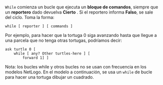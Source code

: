 ﻿`While` comienza un bucle que ejecuta un **bloque de comandos**, siempre que un **reportero** dado devuelva **Cierto** . Si el reportero informa **Falso**, se sale del ciclo. Toma la forma:

`while [ reporter ] [ commands ]`

Por ejemplo, para hacer que la tortuga 0 siga avanzando hasta que llegue a una parcela que no tenga otras tortugas, podríamos decir: 

```
ask turtle 0 [ 
    while [ any? Other turtles-here ] [ 
    	forward 1] ]
```


Nota: los bucles while y otros bucles no se usan con frecuencia en los modelos NetLogo. En el modelo a continuación, se usa un `while` de bucle para hacer una tortuga dibujar un cuadrado.